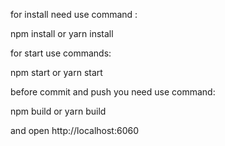 for install need use command :

npm install or yarn install

for start use commands:

npm start or yarn start

before commit and push you need use command:

npm build or yarn build

and open http://localhost:6060

